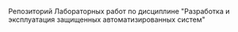 Репозиторий Лабораторных работ по дисциплине "Разработка и эксплуатация защищенных автоматизированных систем"
